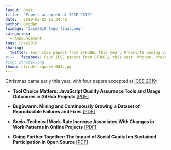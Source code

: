 ```yaml
---
layout: post
title:  "Papers accepted at ICSE 2019"
date:   2019-02-03 15:34:46
author: Bogdan
twimage: "icse2019_logo_final.png"
categories: 
  - Announcement
tags: icse2019
sharing:
  twitter: Four ICSE papers from STRUDEL this year. Preprints coming very soon
<!--   facebook: Four ICSE papers from STRUDEL this year. Whohoo. Preprints very soon -->
#img: strudel.png
thumb: strudel-square-003.jpg
---
```


Christmas came early this year, with four papers accepted at 
[ICSE 2019](https://conf.researchr.org/home/icse-2019):
<!--more-->

- **Tool Choice Matters: JavaScript Quality Assurance Tools and Usage Outcomes in GitHub Projects**  [[PDF]](../../papers/kavaler2019tools.pdf)

- **BugSwarm: Mining and Continuously Growing a Dataset of Reproducible Failures and Fixes** [[PDF]](../../papers/icse19bugswarm.pdf)

- **Socio-Technical Work-Rate Increase Associates With Changes in Work Patterns in Online Projects** [[PDF]](../../papers/icse19stress.pdf)

- **Going Farther Together: The Impact of Social Capital on Sustained Participation in Open Source** [[PDF]](../../papers/icse19social.pdf)
